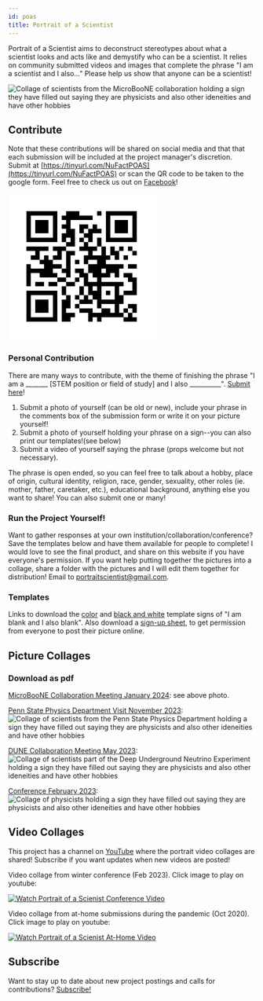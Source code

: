 ```yaml
---
id: poas
title: Portrait of a Scientist
---
```


Portrait of a Scientist aims to deconstruct stereotypes about what a scientist looks and acts like and demystify who can be a scientist. It relies on community submitted videos and images that complete the phrase "I am a scientist and I also..." Please help us show that anyone can be a scientist!

![Collage of scientists from the MicroBooNE collaboration holding a sign they have filled out saying they are physicists and also other ideneities and have other hobbies](./assets/POAS_uboone.png)

## Contribute ##

Note that these contributions will be shared on social media and that that each submission will be included at the project manager's discretion. Submit at [https://tinyurl.com/NuFactPOAS](https://tinyurl.com/NuFactPOAS) or scan the QR code to be taken to the google form. Feel free to check us out on [Facebook](https://www.facebook.com/PortraitOfAScientist)!

![QR code that links to project submisstion goole form](./assets/Submit_to_POAS.png)

### Personal Contribution ###

There are many ways to contribute, with the theme of finishing the phrase "I am a _______ [STEM position or field of study] and I also __________". [Submit here](https://forms.gle/Ze1eJA6T8jBqQtkB9)!

1. Submit a photo of yourself (can be old or new), include your phrase in the comments box of the submission form or write it on your picture yourself!
2. Submit a photo of yourself holding your phrase on a sign--you can also print our templates!(see below)
3. Submit a video of yourself saying the phrase (props welcome but not necessary).

The phrase is open ended, so you can feel free to talk about a hobby, place of origin, cultural identity, religion, race, gender, sexuality, other roles (ie. mother, father, caretaker, etc.), educational background, anything else you want to share! You can also submit one or many!

### Run the Project Yourself! ###

Want to gather responses at your own institution/collaboration/conference? Save the templates below and have them available for people to complete! I would love to see the final product, and share on this website if you have everyone's permission. If you want help putting together the pictures into a collage, share a folder with the pictures and I will edit them together for distribution! Email to portraitscientist@gmail.com.

### Templates ###
Links to download the [color](./assets/Portrait-of-a-Scientist_Template_Color.pdf) and [black and white](./assets/Portrait-of-a-Scientist_Template_BW.pdf) template signs of "I am blank and I also blank". Also download a [sign-up sheet](./assets/POAS_SignUp_Sheets.pdf), to get permission from everyone to post their picture online.

## Picture Collages ##

### Download as pdf ##

[MicroBooNE Collaboration Meeting January 2024](./assets/POAS_uboone.pdf):
see above photo. 

[Penn State Physics Department Visit November 2023](./assets/PennState_POAS.pdf):
![Collage of scientists from the Penn State Physics Department holding a sign they have filled out saying they are physicists and also other ideneities and have other hobbies](./assets/PennState_POAS.png)

[DUNE Collaboration Meeting May 2023](./assets/POAS_DUNE_4x3_FINAL.pdf):
![Collage of scientists part of the Deep Underground Neutrino Experiment holding a sign they have filled out saying they are physicists and also other ideneities and have other hobbies](./assets/POAS_DUNE_4x3_FINAL.png)

[Conference February 2023](./assets/PortraitOfAScientist_LakeLouise2023-compressed.pdf):
![Collage of physicists holding a sign they have filled out saying they are physicists and also other ideneities and have other hobbies](./assets/PortraitOfAScientist_LakeLouise2023-compressed.png)

## Video Collages ## 

This project has a channel on [YouTube](https://www.youtube.com/@portraitofascientist3539) where the portrait video collages are shared! Subscribe if you want updates when new videos are posted!

Video collage from winter conference (Feb 2023). Click image to play on youtube: <br />  

[![Watch Portrait of a Scienist Conference Video](https://img.youtube.com/vi/fxWe5EV_vhg/0.jpg)](https://www.youtube.com/watch?v=fxWe5EV_vhg&ab_channel=PortraitofAScientist)

Video collage from at-home submissions during the pandemic (Oct 2020). Click image to play on youtube: <br />  

[![Watch Portrait of a Scienist At-Home Video](https://img.youtube.com/vi/lL0VaAb8fE0/0.jpg)](https://www.youtube.com/watch?v=lL0VaAb8fE0&ab_channel=PortraitofAScientist)

## Subscribe ##

Want to stay up to date about new project postings and calls for contributions? [Subscribe!](http://eepurl.com/imNhbo)


